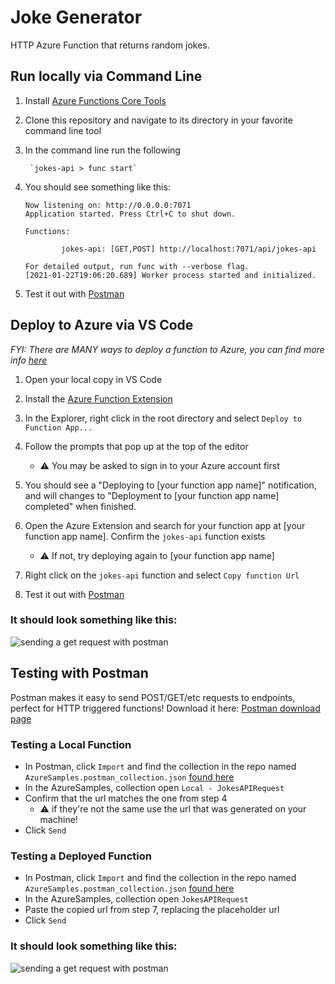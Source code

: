 # Joke Generator

HTTP Azure Function that returns random jokes.

## Run locally via Command Line

1. Install  [Azure Functions Core Tools](https://docs.microsoft.com/azure/azure-functions/functions-run-local?tabs=windows,csharp,bash&WT.mc_id=academic-0000-jasmineg#install-the-azure-functions-core-tools)

2. Clone this repository and navigate to its directory in your favorite command line tool

3. In the command line run the following

        `jokes-api > func start`

4. You should see something like this:

    ```
    Now listening on: http://0.0.0.0:7071
    Application started. Press Ctrl+C to shut down.

    Functions:

            jokes-api: [GET,POST] http://localhost:7071/api/jokes-api

    For detailed output, run func with --verbose flag.
    [2021-01-22T19:06:20.689] Worker process started and initialized.
    ```

5. Test it out with [Postman](#testing-a-local-function)

## Deploy to Azure via VS Code

_FYI: There are MANY ways to deploy a function to Azure, you can find more info [here](https://docs.microsoft.com/azure/azure-functions/functions-deployment-technologies?WT.mc_id=academic-0000-jasmineg#deployment-methods)_

1. Open your local copy in VS Code

2. Install the [Azure Function Extension](https://marketplace.visualstudio.com/items?itemName=ms-azuretools.vscode-azurefunctions&WT.mc_id=academic-0000-jasmineg)

2. In the Explorer, right click in the root directory and select `Deploy to Function App...`

3. Follow the prompts that pop up at the top of the editor 
    - ⚠ You may be asked to sign in to your Azure account first

4. You should see a "Deploying to [your function app name]" notification, and will changes to "Deployment to [your function app name] completed" when finished.

5. Open the Azure Extension and search for your function app at [your function app name]. Confirm the `jokes-api` function exists
    - ⚠ If not, try deploying again to [your function app name]

6. Right click on the `jokes-api` function and select `Copy function Url`

7. Test it out with [Postman](#testing-a-deployed-function)


### It should look something like this:

![sending a get request with postman](jokes-api-vsc.png)

## Testing with Postman

Postman makes it easy to send POST/GET/etc requests to endpoints, perfect for HTTP triggered functions! Download it here: [Postman download page](https://www.postman.com/downloads/)

### Testing a Local Function
- In Postman, click `Import` and find the collection in the repo named `AzureSamples.postman_collection.json` [found here](AzureSamples.postman_collection.json)
- In the AzureSamples, collection open `Local - JokesAPIRequest`
- Confirm that the url matches the one from step 4
    - ⚠ if they're not the same use the url that was generated on your machine!
- Click `Send`

### Testing a Deployed Function

- In Postman, click `Import` and find the collection in the repo named `AzureSamples.postman_collection.json` [found here](AzureSamples.postman_collection.json)
- In the AzureSamples, collection open `JokesAPIRequest`
- Paste the copied url from step 7, replacing the placeholder url
- Click `Send`



### It should look something like this:

![sending a get request with postman](postman-request.png)